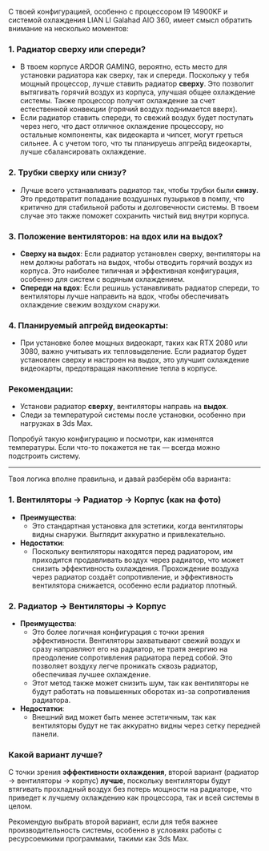 С твоей конфигурацией, особенно с процессором I9 14900KF и системой охлаждения LIAN LI Galahad AIO 360, имеет смысл обратить внимание на несколько моментов:

### 1. **Радиатор сверху или спереди?**
   - В твоем корпусе ARDOR GAMING, вероятно, есть место для установки радиатора как сверху, так и спереди. Поскольку у тебя мощный процессор, лучше ставить радиатор **сверху**. Это позволит вытягивать горячий воздух из корпуса, улучшая общее охлаждение системы. Также процессор получит охлаждение за счет естественной конвекции (горячий воздух поднимается вверх).
   - Если радиатор ставить спереди, то свежий воздух будет поступать через него, что даст отличное охлаждение процессору, но остальные компоненты, как видеокарта и чипсет, могут греться сильнее. А с учетом того, что ты планируешь апгрейд видеокарты, лучше сбалансировать охлаждение.

### 2. **Трубки сверху или снизу?**
   - Лучше всего устанавливать радиатор так, чтобы трубки были **снизу**. Это предотвратит попадание воздушных пузырьков в помпу, что критично для стабильной работы и долговечности системы. В твоем случае это также поможет сохранить чистый вид внутри корпуса.

### 3. **Положение вентиляторов: на вдох или на выдох?**
   - **Сверху на выдох**: Если радиатор установлен сверху, вентиляторы на нем должны работать на выдох, чтобы отводить горячий воздух из корпуса. Это наиболее типичная и эффективная конфигурация, особенно для систем с водяным охлаждением.
   - **Спереди на вдох**: Если решишь устанавливать радиатор спереди, то вентиляторы лучше направить на вдох, чтобы обеспечивать охлаждение свежим воздухом снаружи.

### 4. **Планируемый апгрейд видеокарты**:
   - При установке более мощных видеокарт, таких как RTX 2080 или 3080, важно учитывать их тепловыделение. Если радиатор будет установлен сверху и настроен на выдох, это улучшит охлаждение видеокарты, предотвращая накопление тепла в корпусе.
   
### Рекомендации:
- Установи радиатор **сверху**, вентиляторы направь на **выдох**.
- Следи за температурой системы после установки, особенно при нагрузках в 3ds Max.

Попробуй такую конфигурацию и посмотри, как изменятся температуры. Если что-то покажется не так — всегда можно подстроить систему.

****

Твоя логика вполне правильна, и давай разберём оба варианта:

### 1. **Вентиляторы -> Радиатор -> Корпус (как на фото)**
   - **Преимущества**:
     - Это стандартная установка для эстетики, когда вентиляторы видны снаружи. Выглядит аккуратно и привлекательно.
   - **Недостатки**:
     - Поскольку вентиляторы находятся перед радиатором, им приходится продавливать воздух через радиатор, что может снизить эффективность охлаждения. Прохождение воздуха через радиатор создаёт сопротивление, и эффективность вентилятора снижается, особенно если радиатор плотный.

### 2. **Радиатор -> Вентиляторы -> Корпус**
   - **Преимущества**:
     - Это более логичная конфигурация с точки зрения эффективности. Вентиляторы захватывают свежий воздух и сразу направляют его на радиатор, не тратя энергию на преодоление сопротивления радиатора перед собой. Это позволяет воздуху легче проникать сквозь радиатор, обеспечивая лучшее охлаждение.
     - Этот метод также может снизить шум, так как вентиляторы не будут работать на повышенных оборотах из-за сопротивления радиатора.
   - **Недостатки**:
     - Внешний вид может быть менее эстетичным, так как вентиляторы будут не так аккуратно видны через сетку передней панели.

### Какой вариант лучше?
С точки зрения **эффективности охлаждения**, второй вариант (радиатор -> вентиляторы -> корпус) **лучше**, поскольку вентиляторы будут втягивать прохладный воздух без потерь мощности на радиаторе, что приведет к лучшему охлаждению как процессора, так и всей системы в целом.

Рекомендую выбрать второй вариант, если для тебя важнее производительность системы, особенно в условиях работы с ресурсоемкими программами, такими как 3ds Max.